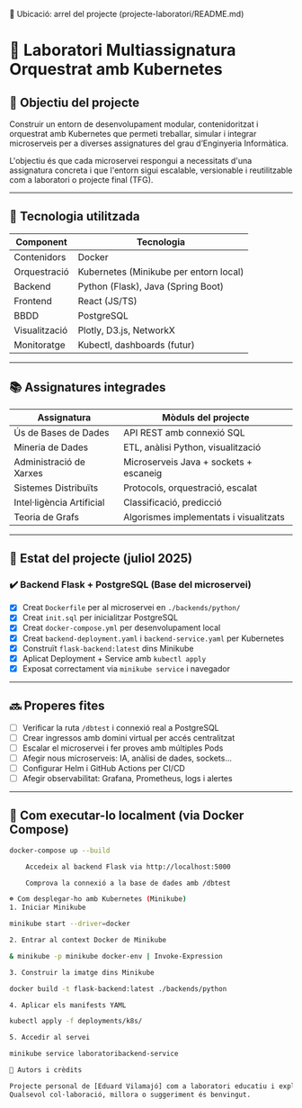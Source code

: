 📍 Ubicació: arrel del projecte (projecte-laboratori/README.md)

# 🧠 Laboratori Multiassignatura Orquestrat amb Kubernetes

## 🎯 Objectiu del projecte

Construir un entorn de desenvolupament modular, contenidoritzat i orquestrat amb Kubernetes que permeti treballar, simular i integrar microserveis per a diverses assignatures del grau d’Enginyeria Informàtica.

L'objectiu és que cada microservei respongui a necessitats d'una assignatura concreta i que l'entorn sigui escalable, versionable i reutilitzable com a laboratori o projecte final (TFG).

---

## 🧱 Tecnologia utilitzada

| Component         | Tecnologia                             |
|------------------|-----------------------------------------|
| Contenidors      | Docker                                 |
| Orquestració     | Kubernetes (Minikube per entorn local) |
| Backend          | Python (Flask), Java (Spring Boot)     |
| Frontend         | React (JS/TS)                          |
| BBDD             | PostgreSQL                             |
| Visualització    | Plotly, D3.js, NetworkX                |
| Monitoratge      | Kubectl, dashboards (futur)            |

---

## 📚 Assignatures integrades

| Assignatura                | Mòduls del projecte                          |
|---------------------------|----------------------------------------------|
| Ús de Bases de Dades      | API REST amb connexió SQL                    |
| Mineria de Dades          | ETL, anàlisi Python, visualització           |
| Administració de Xarxes   | Microserveis Java + sockets + escaneig       |
| Sistemes Distribuïts      | Protocols, orquestració, escalat             |
| Intel·ligència Artificial | Classificació, predicció                     |
| Teoria de Grafs           | Algorismes implementats i visualitzats       |

---

## 🚀 Estat del projecte (juliol 2025)

### ✔️ Backend Flask + PostgreSQL (Base del microservei)

- [x] Creat `Dockerfile` per al microservei en `./backends/python/`
- [x] Creat `init.sql` per inicialitzar PostgreSQL
- [x] Creat `docker-compose.yml` per desenvolupament local
- [x] Creat `backend-deployment.yaml` i `backend-service.yaml` per Kubernetes
- [x] Construït `flask-backend:latest` dins Minikube
- [x] Aplicat Deployment + Service amb `kubectl apply`
- [x] Exposat correctament via `minikube service` i navegador

---

## 🔜 Properes fites

- [ ] Verificar la ruta `/dbtest` i connexió real a PostgreSQL
- [ ] Crear ingressos amb domini virtual per accés centralitzat
- [ ] Escalar el microservei i fer proves amb múltiples Pods
- [ ] Afegir nous microserveis: IA, anàlisi de dades, sockets...
- [ ] Configurar Helm i GitHub Actions per CI/CD
- [ ] Afegir observabilitat: Grafana, Prometheus, logs i alertes

---

## 🧪 Com executar-lo localment (via Docker Compose)

```bash
docker-compose up --build

    Accedeix al backend Flask via http://localhost:5000

    Comprova la connexió a la base de dades amb /dbtest

☸️ Com desplegar-ho amb Kubernetes (Minikube)
1. Iniciar Minikube

minikube start --driver=docker

2. Entrar al context Docker de Minikube

& minikube -p minikube docker-env | Invoke-Expression

3. Construir la imatge dins Minikube

docker build -t flask-backend:latest ./backends/python

4. Aplicar els manifests YAML

kubectl apply -f deployments/k8s/

5. Accedir al servei

minikube service laboratoribackend-service

🔐 Autors i crèdits

Projecte personal de [Eduard Vilamajó] com a laboratori educatiu i exploració tècnica en l’àmbit de microserveis i sistemes distribuïts.
Qualsevol col·laboració, millora o suggeriment és benvingut.
